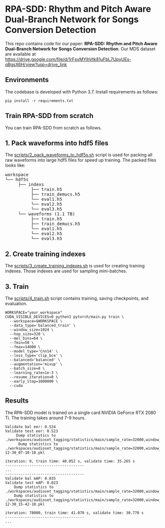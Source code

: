 # RPA-SDD: Rhythm and Pitch Aware Dual-Branch Network for Songs Conversion Detection

This repo contains code for our paper: **RPA-SDD: Rhythm and Pitch Aware Dual-Branch Network for Songs Conversion Detection**. Our MDS dataset are available at https://drive.google.com/file/d/1rFsvMYihVtk81uFbL7UpyUEs-qBgsX6H/view?usp=drive_link

## Environments
The codebase is developed with Python 3.7. Install requirements as follows:
```
pip install -r requirements.txt
```

## Train RPA-SDD from scratch
You can train RPA-SDD from scratch as follows.

## 1. Pack waveforms into hdf5 files
The [scripts/2_pack_waveforms_to_hdf5s.sh](scripts/2_pack_waveforms_to_hdf5s.sh) script is used for packing all raw waveforms into large hdf5 files for speed up training. The packed files looks like:

<pre>
workspace
└── hdf5s
     ├── indexs
          ├── train.h5
          ├── train_demucs.h5
          └── eval1.h5
          └── eval2.h5
          └── eval3.h5
     └── waveforms (1.1 TB)
          ├── train.h5
          ├── train_demucs.h5
          └── eval1.h5
          └── eval2.h5
          └── eval3.h5
</pre>



## 2. Create training indexes
The [scripts/3_create_training_indexes.sh](scripts/3_create_training_indexes.sh) is used for creating training indexes. Those indexes are used for sampling mini-batches.

## 3. Train
The [scripts/4_train.sh](scripts/4_train.sh) script contains training, saving checkpoints, and evaluation.

```
WORKSPACE="your_workspace"
CUDA_VISIBLE_DEVICES=0 python3 pytorch/main.py train \
  --workspace=$WORKSPACE \
  --data_type='balanced_train' \
  --window_size=1024 \
  --hop_size=320 \
  --mel_bins=64 \
  --fmin=50 \
  --fmax=14000 \
  --model_type='Cnn14' \
  --loss_type='clip_bce' \
  --balanced='balanced' \
  --augmentation='mixup' \
  --batch_size=8 \
  --learning_rate=1e-3 \
  --resume_iteration=0 \
  --early_stop=1000000 \
  --cuda
```

## Results
The RPA-SDD model is trained on a single card NVIDIA GeForce RTX 2080 Ti.  The training takes around 7-9 hours. 

```
Validate bal eer: 0.524
Validate test eer: 0.523
     Dump statistics to ./workspaces/audioset_tagging/statistics/main/sample_rate=32000,window_size=1024,hop_size=320,mel_bins=64,fmin=50,fmax=14000/data_type=balanced_train/Cnn14/loss_type=clip_bce/balanced=balanced/augmentation=mixup/batch_size=8/statistics.pkl
      Dump statistics to ./workspaces/audioset_tagging/statistics/main/sample_rate=32000,window_size=1024,hop_size=320,mel_bins=64,fmin=50,fmax=14000/data_type=balanced_train/Cnn14/loss_type=clip_bce/balanced=balanced/augmentation=mixup/batch_size=8/statistics_2023-12-30_07-10-10.pkl

iteration: 0, train time: 40.052 s, validate time: 35.265 s
------------------------------------
...
------------------------------------
Validate bal mAP: 0.035
Validate test mAP: 0.023
    Dump statistics to ./workspaces/audioset_tagging/statistics/main/sample_rate=32000,window_size=1024,hop_size=320,mel_bins=64,fmin=50,fmax=14000/data_type=balanced_train/Cnn14/loss_type=clip_bce/balanced=balanced/augmentation=mixup/batch_size=8/statistics.pkl
    Dump statistics to ./workspaces/audioset_tagging/statistics/main/sample_rate=32000,window_size=1024,hop_size=320,mel_bins=64,fmin=50,fmax=14000/data_type=balanced_train/Cnn14/loss_type=clip_bce/balanced=balanced/augmentation=mixup/batch_size=8/statistics_2023-12-30_15-42-10.pkl

iteration: 78000, train time: 41.070 s, validate time: 30.770 s
------------------------------------
...
```

